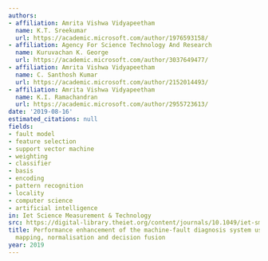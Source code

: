 ```yaml
---
authors:
- affiliation: Amrita Vishwa Vidyapeetham
  name: K.T. Sreekumar
  url: https://academic.microsoft.com/author/1976593158/
- affiliation: Agency For Science Technology And Research
  name: Kuruvachan K. George
  url: https://academic.microsoft.com/author/3037649477/
- affiliation: Amrita Vishwa Vidyapeetham
  name: C. Santhosh Kumar
  url: https://academic.microsoft.com/author/2152014493/
- affiliation: Amrita Vishwa Vidyapeetham
  name: K.I. Ramachandran
  url: https://academic.microsoft.com/author/2955723613/
date: '2019-08-16'
estimated_citations: null
fields:
- fault model
- feature selection
- support vector machine
- weighting
- classifier
- basis
- encoding
- pattern recognition
- locality
- computer science
- artificial intelligence
in: Iet Science Measurement & Technology
src: https://digital-library.theiet.org/content/journals/10.1049/iet-smt.2019.0072
title: Performance enhancement of the machine-fault diagnosis system using feature
  mapping, normalisation and decision fusion
year: 2019
---
```

